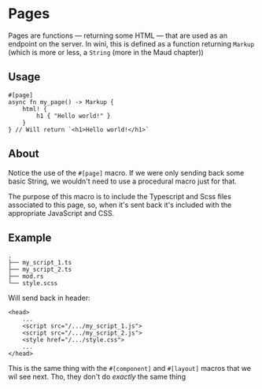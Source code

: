 # Pages

Pages are functions — returning some HTML — that are used as an endpoint on the server. In wini, this is defined as a function returning `Markup` (which is more or less, a `String` (more in the Maud chapter))

## Usage 
```
#[page]
async fn my_page() -> Markup {
    html! {
        h1 { "Hello world!" }
    }
} // Will return `<h1>Hello world!</h1>`
```

## About

Notice the use of the `#[page]` macro. If we were only sending back some basic String, we wouldn't need to use a procedural macro just for that.

The purpose of this macro is to include the Typescript and Scss files associated to this page, so, when it's sent back it's included with the appropriate JavaScript and CSS.

## Example

```.
.
├── my_script_1.ts
├── my_script_2.ts
├── mod.rs
└── style.scss
```

Will send back in header:
```
<head>
    ...
    <script src="/.../my_script_1.js">
    <script src="/.../my_script_2.js">
    <style href="/.../style.css">
    ...
</head>
```

<div class="note">

This is the same thing with the `#[component]` and `#[layout]` macros that we wil see next. Tho, they don't do _exactly_ the same thing

</div>
